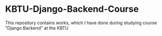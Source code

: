 # KBTU-Django-Backend-Course
 This repository contains works, which I have done during studying course "Django Backend" at the KBTU
